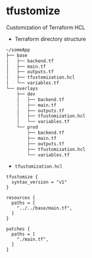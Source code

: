 # tfustomize

Customization of Terraform HCL

- Terraform directory structure

```bash
~/someApp
├── base
│   ├── backend.tf
│   ├── main.tf
│   ├── outputs.tf
│   ├── tfustomization.hcl
│   └── variables.tf
└── overlays
    ├── dev
    │   ├── backend.tf
    │   ├── main.tf
    │   ├── outputs.tf
    │   ├── tfustomization.hcl
    │   └── variables.tf
    └── prod
        ├── backend.tf
        ├── main.tf
        ├── outputs.tf
        ├── tfustomization.hcl
        └── variables.tf
```

- `tfustomization.hcl`

```hcl
tfustomize {
  syntax_version = "v1"
}

resources {
  paths = [
    "../../base/main.tf",
  ]
}

patches {
  paths = [
    "./main.tf",
  ]
}
```
